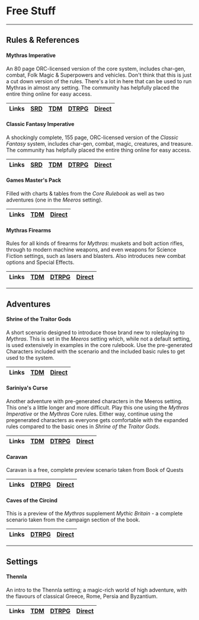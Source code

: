 # Free Stuff

---
## Rules & References

#### Mythras Imperative

An 80 page ORC-licensed version of the core system, includes char-gen, combat, Folk Magic & Superpowers and vehicles. Don't think that this is just a cut down version of the rules. There's a lot in here that can be used to run Mythras in almost any setting. The community has helpfully placed the entire thing online for easy access.

| Links | [SRD](https://srd.mythras.net/) | [TDM](https://thedesignmechanism.com/mythras-imperative/) | [DTRPG](https://preview.drivethrurpg.com/en/product/185299/mythras-imperative) | [Direct](https://github.com/AdeptAustin/mythras-publications-and-links/raw/main/TDMORC002_Mythras_Imperative_071223.pdf) |
| :-- | :-- | :-- | :-- | :-- |

#### Classic Fantasy Imperative

A shockingly complete, 155 page, ORC-licensed version of the _Classic Fantasy_ system, includes char-gen, combat, magic, creatures, and treasure. The community has helpfully placed the entire thing online for easy access.

| Links | [SRD](https://cfi-srd.mythras.net/) | [TDM](https://thedesignmechanism.com/classic-fantasy-imperative-pdf/) | [DTRPG](https://preview.drivethrurpg.com/en/product/449976/classic-fantasy-imperative) | [Direct](https://github.com/AdeptAustin/mythras-publications-and-links/raw/main/TDMORC001_Classic_Fantasy_Imperative_130923.pdf) |
| :-- | :-- | :-- | :-- | :-- |

#### Games Master's Pack

Filled with charts & tables from the _Core Rulebook_ as well as two adventures (one in the _Meeros_ setting).

| Links | [TDM](https://thedesignmechanism.com/mythras-games-masters-pack/) | [Direct](https://github.com/AdeptAustin/mythras-publications-and-links/raw/main/Mythras_Games_Masters_Pack.pdf) |
| :-- | :-- | :-- |

#### Mythras Firearms

Rules for all kinds of firearms for _Mythras_: muskets and bolt action rifles, through to modern machine weapons, and even weapons for Science Fiction settings, such as lasers and blasters. Also introduces new combat options and Special Effects.

| Links | [TDM](https://thedesignmechanism.com/mythras-firearms-pdf-/) | [DTRPG](https://www.drivethrurpg.com/en/product/105453/mythras-firearms) | [Direct](https://github.com/AdeptAustin/mythras-publications-and-links/raw/main/Mythras_Firearms.pdf) |
| :-- | :-- | :-- | :-- |

---
## Adventures

#### Shrine of the Traitor Gods

A short scenario designed to introduce those brand new to roleplaying to _Mythras_. This is set in the _Meeros_ setting which, while not a default setting, is used extensively in examples in the core rulebook. Use the pre-generated Characters included with the scenario and the included basic rules to get used to the system.

| Links | [TDM](https://thedesignmechanism.com/shrine-of-the-traitor-gods/) | [Direct](https://github.com/AdeptAustin/mythras-publications-and-links/raw/main/Shrine_of_the_Traitor_Gods.zip) |
| :-- | :-- | :-- |

#### Sariniya's Curse

Another adventure with pre-generated characters in the Meeros setting. This one's a little longer and more difficult. Play this one using the _Mythras Imperative_ or the _Mythras_ Core rules. Either way, continue using the pregenerated characters as everyone gets comfortable with the expanded rules compared to the basic ones in _Shrine of the Traitor Gods_.

| Links | [TDM](https://thedesignmechanism.com/sariniya-s-curse/) | [DTRPG](https://preview.drivethrurpg.com/en/product/131172/sariniya-s-curse) | [Direct](https://github.com/AdeptAustin/mythras-publications-and-links/raw/main/Sariniyas_Curse_220123_copy.pdf) |
| :-- | :-- | :-- | :-- |

#### Caravan

Caravan is a free, complete preview scenario taken from Book of Quests

| Links | [DTRPG](https://www.drivethrurpg.com/en/product/110304/book-of-quests-preview-caravan) | [Direct](https://github.com/AdeptAustin/mythras-publications-and-links/raw/main/Book_of_Quests_Preview_Caravan.pdf) |
| :-- | :-- | :-- |

#### Caves of the Circind

This is a preview of the _Mythras_ supplement _Mythic Britain_ - a complete scenario taken from the campaign section of the book.

| Links | [DTRPG](https://www.drivethrurpg.com/en/product/137001/mythic-britain-preview-caves-of-the-circind) | [Direct](https://github.com/AdeptAustin/mythras-publications-and-links/raw/main/Caves_of_the_Circind.pdf) |
| :-- | :-- | :-- |

---
## Settings

#### Thennla

An intro to the Thennla setting; a magic-rich world of high adventure, with the flavours of classical Greece, Rome, Persia and Byzantium.

| Links | [TDM](https://thedesignmechanism.com/world-of-thennla-pdf/) | [DTRPG](https://www.drivethrurpg.com/en/product/192774/thennla) | [Direct](https://github.com/AdeptAustin/mythras-publications-and-links/raw/main/Thennla.pdf) |
| :-- | :-- | :-- | :-- |
